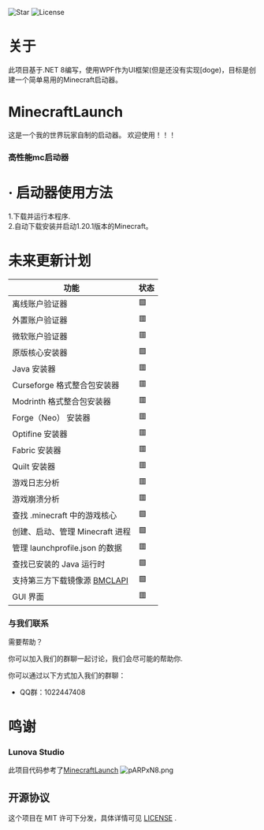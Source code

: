 ﻿![Star](https://img.shields.io/github/stars/uhejhjd/NewRepo?logo=github&label=Star&style=for-the-badge)
![License](https://img.shields.io/github/license/Blessing-Studio/MinecraftLaunch?logo=github&label=开源协议&style=for-the-badge&color=ff7a35)
# 关于
此项目基于.NET 8编写，使用WPF作为UI框架(但是还没有实现[doge)，目标是创建一个简单易用的Minecraft启动器。	
# MinecraftLaunch
这是一个我的世界玩家自制的启动器。
欢迎使用！！！  
### ~~高性能~~mc启动器
# · 启动器使用方法
1.下载并运行本程序.  
2.自动下载安装并启动1.20.1版本的Minecraft。
# 未来更新计划
| 功能                                                             | 状态                |
| ---------------------------------------------------------------  | ------------------- |
| 离线账户验证器                                                    | 🟩                    |
| 外置账户验证器                                                    | 🟥                    |
| 微软账户验证器                                                    | 🟥                   |
| 原版核心安装器                                                    | 🟩                    |
| Java 安装器                                                       | 🟥                   |
| Curseforge 格式整合包安装器                                        | 🟥                    |
| Modrinth 格式整合包安装器                                          | 🟥                   |
| Forge（Neo） 安装器                                               | 🟥                 |
| Optifine 安装器                                                   | 🟥                 |
| Fabric 安装器                                                     | 🟥                 |
| Quilt 安装器                                                      | 🟥                  | 
| 游戏日志分析                                                       | 🟥                  |
| 游戏崩溃分析                                                       | 🟥                  |
| 查找 .minecraft 中的游戏核心                                       | 🟩                   |
| 创建、启动、管理 Minecraft 进程                                    | 🟩                  |
| 管理 launchprofile.json 的数据                                     | 🟥                  |
| 查找已安装的 Java 运行时                                           | 🟩                   |
| 支持第三方下载镜像源 [BMCLAPI](https://bmclapidoc.bangbang93.com/) | 🟩                   |
| GUI 界面                                                           | 🟥                   |
### 与我们联系

需要帮助？

你可以加入我们的群聊一起讨论，我们会尽可能的帮助你.

你可以通过以下方式加入我们的群聊：

- QQ群：1022447408

# 鸣谢
### Lunova Studio
此项目代码参考了[MinecraftLaunch](https://github.com/Lunova-Studio/MinecraftLaunch)
<img src="https://lunova.studio/wp-content/uploads/2025/07/MinecraftLaunch-scaled.png" alt="pARPxN8.png" border="0" />
## 开源协议

这个项目在 MIT 许可下分发，具体详情可见 [LICENSE](还没创建doge.md) .